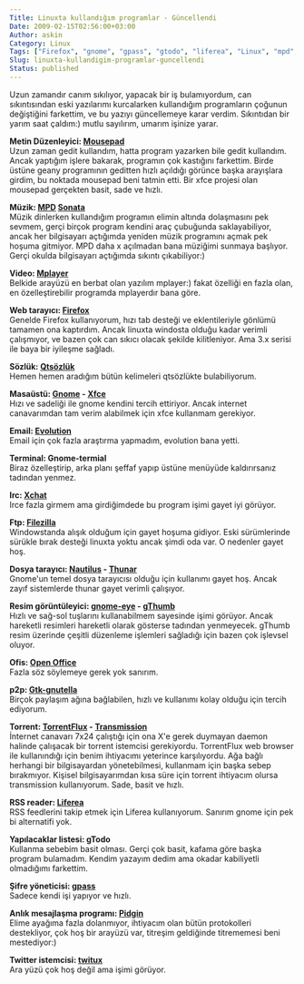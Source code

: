 ```yaml
---
Title: Linuxta kullandığım programlar - Güncellendi
Date: 2009-02-15T02:56:00+03:00
Author: askin
Category: Linux
Tags: ["Firefox", "gnome", "gpass", "gtodo", "liferea", "Linux", "mpd", "Program"]
Slug: linuxta-kullandigim-programlar-guncellendi
Status: published
---
```


Uzun zamandır canım sıkılıyor, yapacak bir iş bulamıyordum, can sıkıntısından eski yazılarımı kurcalarken kullandığım programların çoğunun değiştiğini farkettim, ve bu yazıyı güncellemeye karar verdim. Sıkıntıdan bir yarım saat çaldım:) mutlu sayılırım, umarım işinize yarar.

**Metin Düzenleyici: [Mousepad](http://www.xfce.org/projects/mousepad/)**  
Uzun zaman gedit kullandım, hatta program yazarken bile gedit kullandım. Ancak yaptığım işlere bakarak, programın çok kastığını farkettim. Birde üstüne geany programının geditten hızlı açıldığı görünce başka arayışlara girdim, bu noktada mousepad beni tatmin etti. Bir xfce projesi olan mousepad gerçekten basit, sade ve hızlı.

**Müzik: [MPD](http://mpd.wikia.com/) [Sonata](http://sonata.berlios.de/)**  
Müzik dinlerken kullandığım programın elimin altında dolaşmasını pek sevmem, gerçi birçok program kendini araç çubuğunda saklayabiliyor, ancak her bilgisayarı açtığımda yeniden müzik programını açmak pek hoşuma gitmiyor. MPD daha x açılmadan bana müziğimi sunmaya başlıyor. Gerçi okulda bilgisayarı açtığımda sıkıntı çıkabiliyor:)

<!--more-->  
**Video: [Mplayer](http://www.mplayerhq.hu/)**  
Belkide arayüzü en berbat olan yazılım mplayer:) fakat özelliği en fazla olan, en özelleştirebilir programda mplayerdır bana göre.

**Web tarayıcı: [Firefox](http://www.mozilla.com/firefox/)**  
Genelde Firefox kullanıyorum, hızı tab desteği ve eklentileriyle gönlümü tamamen ona kaptırdım. Ancak linuxta windosta olduğu kadar verimli çalışmıyor, ve bazen çok can sıkıcı olacak şekilde kilitleniyor. Ama 3.x serisi ile baya bir iyileşme sağladı.

**Sözlük: [Qtsözlük](http://projects.comu.edu.tr/qtsozluk/)**  
Hemen hemen aradığım bütün kelimeleri qtsözlükte bulabiliyorum.

**Masaüstü: [Gnome](http://www.gnome.org/) - [Xfce](http://www.xfce.org/)**  
Hızı ve sadeliği ile gnome kendini tercih ettiriyor. Ancak internet canavarımdan tam verim alabilmek için xfce kullanmam gerekiyor.

**Email: [Evolution](http://www.gnome.org/projects/evolution/)**  
Email için çok fazla araştırma yapmadım, evolution bana yetti.

**Terminal: Gnome-termial**  
Biraz özelleştirip, arka planı şeffaf yapıp üstüne menüyüde kaldırırsanız tadından yenmez.

**Irc: [Xchat](http://www.xchat.org/)**  
Irce fazla girmem ama girdiğimdede bu program işimi gayet iyi görüyor.

**Ftp: [Filezilla](http://filezilla-project.org/)**  
Windowstanda alışık olduğum için gayet hoşuma gidiyor. Eski sürümlerinde sürükle bırak desteği linuxta yoktu ancak şimdi oda var. O nedenler gayet hoş.

**Dosya tarayıcı: [Nautilus](http://www.gnome.org/projects/nautilus) - [Thunar](http://thunar.xfce.org/)**  
Gnome'un temel dosya tarayıcısı olduğu için kullanımı gayet hoş. Ancak zayıf sistemlerde thunar gayet verimli çalışıyor.

**Resim görüntüleyici: [gnome-eye](http://www.gnome.org/projects/eog) - [gThumb](http://gthumb.sourceforge.net/)**  
Hızlı ve sağ-sol tuşlarını kullanabilmem sayesinde işimi görüyor. Ancak hareketli resimleri hareketli olarak gösterse tadından yenmeyecek. gThumb resim üzerinde çeşitli düzenleme işlemleri sağladığı için bazen çok işlevsel oluyor.

**Ofis: [Open Office](http://www.openoffice.org.tr/)**  
Fazla söz söylemeye gerek yok sanırım.

**p2p: [Gtk-gnutella](http://gtk-gnutella.sourceforge.net/)**  
Birçok paylaşım ağına bağlabilen, hızlı ve kullanımı kolay olduğu için tercih ediyorum.

**Torrent: [TorrentFlux](http://www.torrentflux.com/) - [Transmission](http://www.transmissionbt.com/)**  
İnternet canavarı 7x24 çalıştığı için ona X'e gerek duymayan daemon halinde çalışacak bir torrent istemcisi gerekiyordu. TorrentFlux web browser ile kullanındığı için benim ihtiyacımı yeterince karşılıyordu. Ağa bağlı herhangi bir bilgisayardan yönetebilmesi, kullanmam için başka sebep bırakmıyor. Kişisel bilgisayarımdan kısa süre için torrent ihtiyacım olursa transmission kullanıyorum. Sade, basit ve hızlı.

**RSS reader: [Liferea](http://liferea.sourceforge.net/)**  
RSS feedlerini takip etmek için Liferea kullanıyorum. Sanırım gnome için pek bi alternatifi yok.

**Yapılacaklar listesi: gTodo**  
Kullanma sebebim basit olması. Gerçi çok basit, kafama göre başka program bulamadım. Kendim yazayım dedim ama okadar kabiliyetli olmadığımı farkettim.

**Şifre yöneticisi: [gpass](http://projects.netlab.jp/gpass/)**  
Sadece kendi işi yapıyor ve hızlı.

**Anlık mesajlaşma programı: [Pidgin](http://www.pidgin.im/)**  
Elime ayağıma fazla dolanmıyor, ihtiyacım olan bütün protokolleri destekliyor, çok hoş bir arayüzü var, titreşim geldiğinde titrememesi beni mestediyor:)

**Twitter istemcisi: [twitux](http://live.gnome.org/DanielMorales/Twitux)**  
Ara yüzü çok hoş değil ama işimi görüyor.
